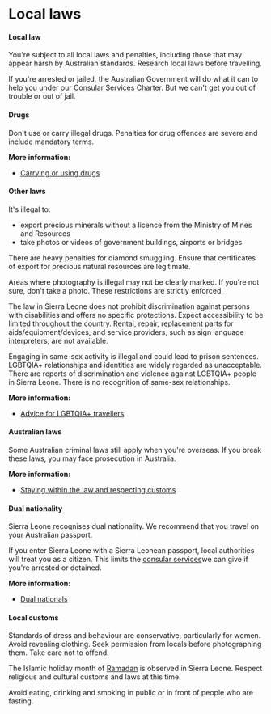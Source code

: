 # Local laws

#### Local law

You're subject to all local laws and penalties, including those that may appear harsh by Australian standards. Research local laws before travelling.

If you're arrested or jailed, the Australian Government will do what it can to help you under our [Consular Services Charter](/consular-services/consular-services-charter "Consular Services Charter"). But we can't get you out of trouble or out of jail.

#### Drugs

Don't use or carry illegal drugs. Penalties for drug offences are severe and include mandatory terms.

**More information:**

* [Carrying or using drugs](/before-you-go/laws/drugs "Carrying or using drugs")

#### Other laws

It's illegal to:

* export precious minerals without a licence from the Ministry of Mines and Resources
* take photos or videos of government buildings, airports or bridges

There are heavy penalties for diamond smuggling. Ensure that certificates of export for precious natural resources are legitimate.

Areas where photography is illegal may not be clearly marked. If you're not sure, don't take a photo. These restrictions are strictly enforced.

The law in Sierra Leone does not prohibit discrimination against persons with disabilities and offers no specific protections. Expect accessibility to be limited throughout the country. Rental, repair, replacement parts for aids/equipment/devices, and service providers, such as sign language interpreters, are not available.

Engaging in same-sex activity is illegal and could lead to prison sentences. LGBTQIA+ relationships and identities are widely regarded as unacceptable. There are reports of discrimination and violence against LGBTQIA+ people in Sierra Leone. There is no recognition of same-sex relationships.

**More information:**

* [Advice for LGBTQIA+ travellers](https://www.smartraveller.gov.au/before-you-go/who-you-are/LGBTQIA)

#### Australian laws

Some Australian criminal laws still apply when you're overseas. If you break these laws, you may face prosecution in Australia.

**More information:**

* [Staying within the law and respecting customs](/before-you-go/laws "Staying within the law")

#### Dual nationality

Sierra Leone recognises dual nationality. We recommend that you travel on your Australian passport.

If you enter Sierra Leone with a Sierra Leonean passport, local authorities will treat you as a citizen. This limits the [consular services](/consular-services "Our services")we can give if you're arrested or detained.

**More information:**

* [Dual nationals](/before-you-go/who-you-are/dual-nationals "Advice for dual nationals")

#### Local customs

Standards of dress and behaviour are conservative, particularly for women. Avoid revealing clothing. Seek permission from locals before photographing them. Take care not to offend.

The Islamic holiday month of [Ramadan](/before-you-go/major-events "Going overseas for a major event") is observed in Sierra Leone. Respect religious and cultural customs and laws at this time.

Avoid eating, drinking and smoking in public or in front of people who are fasting.